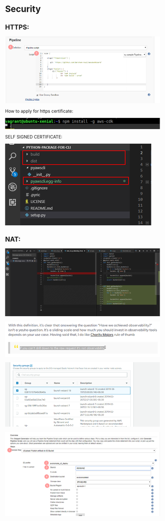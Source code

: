 # Security

## HTTPS:

![](../.gitbook/assets/image%20%28166%29.png)

How to apply for https certificate:

![](../.gitbook/assets/image%20%2886%29.png)

SELF SIGNED  CERTIFICATE:



![](../.gitbook/assets/image%20%28139%29.png)

## NAT:

![](../.gitbook/assets/image%20%2814%29.png)

![](../.gitbook/assets/image%20%28131%29.png)



![](../.gitbook/assets/image%20%28110%29.png)

![](../.gitbook/assets/image%20%28155%29.png)



